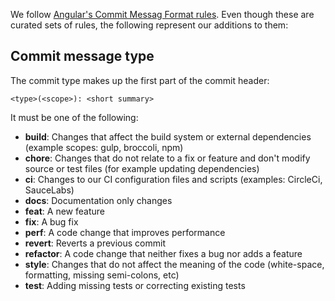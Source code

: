 We follow [Angular's Commit Messag Format rules](https://github.com/angular/angular/blob/master/CONTRIBUTING.md#-commit-message-format). Even though these are curated sets of rules, the following represent our additions to them:

## Commit message type

The commit type makes up the first part of the commit header:

```shell
<type>(<scope>): <short summary>
```

It must be one of the following:

* **build**: Changes that affect the build system or external dependencies (example scopes: gulp, broccoli, npm)
* **chore**: Changes that do not relate to a fix or feature and don't modify source or test files (for example updating dependencies)
* **ci**: Changes to our CI configuration files and scripts (examples: CircleCi, SauceLabs)
* **docs**: Documentation only changes
* **feat**: A new feature
* **fix**: A bug fix
* **perf**: A code change that improves performance
* **revert**: Reverts a previous commit
* **refactor**: A code change that neither fixes a bug nor adds a feature
* **style**: Changes that do not affect the meaning of the code (white-space, formatting, missing semi-colons, etc)
* **test**: Adding missing tests or correcting existing tests
